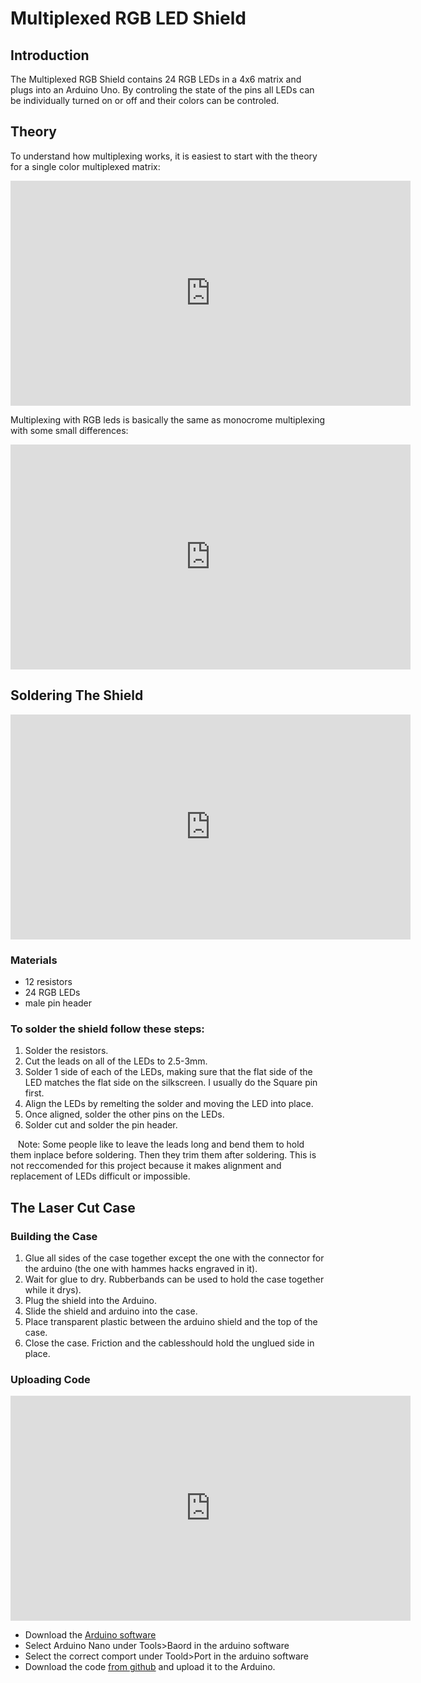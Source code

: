 # Multiplexed RGB LED Shield
## Introduction
The Multiplexed RGB Shield contains 24 RGB LEDs in a 4x6 matrix and plugs into an Arduino Uno. By controling the state of the pins all LEDs can be individually turned on or off and their colors can be controled.

## Theory
To understand how multiplexing works, it is easiest to start with the theory for a single color multiplexed matrix: 

<iframe id="ytplayer" type="text/html" width="640" height="360"
  src="https://www.youtube.com/embed/jLnLXc81mwI?autoplay=0&origin=http://hammeshacks.com"
  frameborder="0"></iframe>
  
  Multiplexing with RGB leds is basically the same as monocrome multiplexing with some small differences:
  <iframe id="ytplayer" type="text/html" width="640" height="360"
  src="https://www.youtube.com/embed/jQYGCGH9bMM?autoplay=0&origin=http://hammeshacks.com"
  frameborder="0"></iframe>
  
## Soldering The Shield
  <iframe id="ytplayer" type="text/html" width="640" height="360"
  src="https://www.youtube.com/embed/OaYhBevXBYk?autoplay=0&origin=http://hammeshacks.com"
  frameborder="0"></iframe>
  
### Materials
  * 12 resistors
  * 24 RGB LEDs
  * male pin header
  
### To solder the shield follow these steps:
  1. Solder the resistors.
  2. Cut the leads on all of the LEDs to 2.5-3mm.
  3. Solder 1 side of each of the LEDs, making sure that the flat side of the LED matches the flat side on the silkscreen. I usually do the Square pin first.
  4. Align the LEDs by remelting the solder and moving the LED into place.
  5. Once aligned, solder the other pins on the LEDs. 
  6. Solder cut and solder the pin header.
  
    Note: Some people like to leave the leads long and bend them to hold them inplace before soldering. Then they trim them after soldering. This is not reccomended for this project because it makes alignment and replacement of LEDs difficult or impossible. 
    
## The Laser Cut Case 

### Building the Case
1. Glue all sides of the case together except the one with the connector for the arduino (the one with hammes hacks engraved in it). 
2. Wait for glue to dry. Rubberbands can be used to hold the case together while it drys). 
3. Plug the shield into the Arduino. 
4. Slide the shield and arduino into the case.
6. Place transparent plastic between the arduino shield and the top of the case. 
7. Close the case. Friction and the cablesshould hold the unglued side in place. 

### Uploading Code 
<iframe id="ytplayer" type="text/html" width="640" height="360"
  src="https://www.youtube.com/embed/YZnQFtUXSJo?autoplay=0&origin=http://hammeshacks.com"
  frameborder="0"></iframe>

* Download the [Arduino software](https://www.arduino.cc/en/Main/Software)
* Select Arduino Nano under Tools>Baord in the arduino software
* Select the correct comport under Toold>Port in the arduino software
* Download the code [from github](https://github.com/emilyhammes/8x7charlieplexed/archive/master.zip) and upload it to the Arduino.
